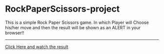 # RockPaperScissors-project


This is a simple Rock Paper Scissors game. In which Player will Choose his/her move and then the result
will be shown as an ALERT in your browser!! <br><hr>

<a href="https://shubhrps.vercel.app/">Click Here and watch the result</a>
